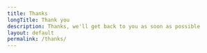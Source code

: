 ```yaml
---
title: Thanks
longTitle: Thank you
description: Thanks, we'll get back to you as soon as possible
layout: default
permalink: /thanks/
---
```

